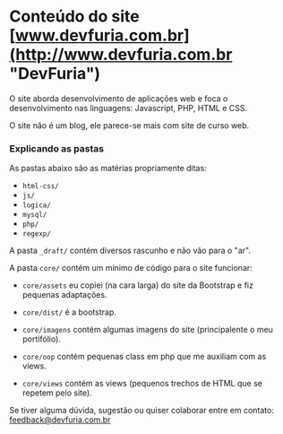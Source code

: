 Conteúdo do site [www.devfuria.com.br](http://www.devfuria.com.br "DevFuria")
=====


O site aborda desenvolvimento de aplicações web e
foca o desenvolvimento nas linguagens: Javascript, PHP, HTML e CSS.

O site não é um blog, ele parece-se mais com site de curso web.



### Explicando as pastas

As pastas abaixo são as matérias propriamente ditas:

* <code>html-css/</code>
* <code>js/</code>
* <code>logica/</code>
* <code>mysql/</code>
* <code>php/</code>
* <code>regexp/</code>


A pasta <code>_draft/</code> contém diversos rascunho e não vão para o "ar".

A pasta <code>core/</code> contém um mínimo de código para o site funcionar:

* <code>core/assets</code> eu copiei (na cara larga) do site da Bootstrap e fiz pequenas adaptações.

* <code>core/dist/</code> é a bootstrap.

* <code>core/imagens</code> contém algumas imagens do site (principalente o meu portifólio).

* <code>core/oop</code> contém pequenas class em php que me auxiliam com as views.

* <code>core/views</code> contém as views (pequenos trechos de HTML que se repetem pelo site).


Se tiver alguma dúvida, sugestão ou quiser colaborar entre em contato: feedback@devfuria.com.br 
